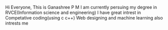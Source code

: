 Hi Everyone, This is Ganashree P M
I am currently persuing my degree in RVCE(Information science and engineering)
I have great intrest in Competative coding(using c c++)
Web designing and machine learning also intrests me

<!---
ganashree-pm26/ganashree-pm26 is a ✨ special ✨ repository because its `README.md` (this file) appears on your GitHub profile.
You can click the Preview link to take a look at your changes.
--->
